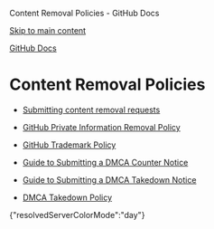 Content Removal Policies - GitHub Docs

[Skip to main content](#main-content)

[](/en)[GitHub Docs](/en)

Content Removal Policies
==========

* [Submitting content removal requests](/en/site-policy/content-removal-policies/submitting-content-removal-requests)

* [GitHub Private Information Removal Policy](/en/site-policy/content-removal-policies/github-private-information-removal-policy)

* [GitHub Trademark Policy](/en/site-policy/content-removal-policies/github-trademark-policy)

* [Guide to Submitting a DMCA Counter Notice](/en/site-policy/content-removal-policies/guide-to-submitting-a-dmca-counter-notice)

* [Guide to Submitting a DMCA Takedown Notice](/en/site-policy/content-removal-policies/guide-to-submitting-a-dmca-takedown-notice)

* [DMCA Takedown Policy](/en/site-policy/content-removal-policies/dmca-takedown-policy)

{"resolvedServerColorMode":"day"}
